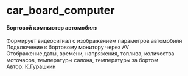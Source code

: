 # car_board_computer
#### Бортовой компьютер автомобиля</br>
Формирует видеосигнал с изображением параметров автомобиля</br>
Подключение к бортовому монитору через AV</br>
Отображение даты, времени, напряжения, топлива, количества моточасов, температуры салона, температуры за бортом</br>
Автор: [К.Гурашкин](<https://github.com/CrockoMan>)
